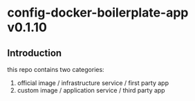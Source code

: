 # config-docker-boilerplate-app v0.1.10

## Introduction

this repo contains two categories:

1. official image / infrastructure service / first party app
2. custom image / application service / third party app
